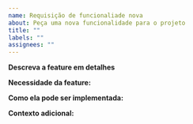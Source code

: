 ```yaml
---
name: Requisição de funcionaliade nova
about: Peça uma nova funcionalidade para o projeto
title: ""
labels: ""
assignees: ""
---
```


**Descreva a feature em detalhes**

<!-- Descreva a feature e suas características mais importantes. -->

**Necessidade da feature:**

<!-- Descreva o porquê da melhoria ser necessária -->

**Como ela pode ser implementada:**

<!-- Dê ideias de como a melhoria pode ser implementada no projeto -->

**Contexto adicional:**

<!-- Adicione qualquer informação adicional que achar necessária. Imagens, links etc -->
